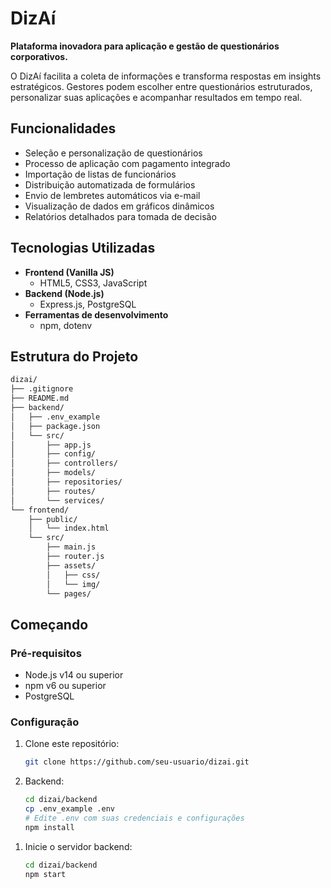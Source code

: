 # DizAí

**Plataforma inovadora para aplicação e gestão de questionários corporativos.**

O DizAí facilita a coleta de informações e transforma respostas em insights estratégicos. Gestores podem escolher entre questionários estruturados, personalizar suas aplicações e acompanhar resultados em tempo real.

## Funcionalidades

- Seleção e personalização de questionários
- Processo de aplicação com pagamento integrado
- Importação de listas de funcionários
- Distribuição automatizada de formulários
- Envio de lembretes automáticos via e-mail
- Visualização de dados em gráficos dinâmicos
- Relatórios detalhados para tomada de decisão

## Tecnologias Utilizadas

- **Frontend (Vanilla JS)**
  - HTML5, CSS3, JavaScript
- **Backend (Node.js)**
  - Express.js, PostgreSQL
- **Ferramentas de desenvolvimento**
  - npm, dotenv

## Estrutura do Projeto

```bash
dizai/
├── .gitignore
├── README.md
├── backend/
│   ├── .env_example
│   ├── package.json
│   └── src/
│       ├── app.js
│       ├── config/
│       ├── controllers/
│       ├── models/
│       ├── repositories/
│       ├── routes/
│       └── services/
└── frontend/
    ├── public/
    │   └── index.html
    └── src/
        ├── main.js
        ├── router.js
        ├── assets/
        │   ├── css/
        │   └── img/
        └── pages/
```

## Começando

### Pré-requisitos

- Node.js v14 ou superior
- npm v6 ou superior
- PostgreSQL

### Configuração

1. Clone este repositório:
   ```bash
   git clone https://github.com/seu-usuario/dizai.git
   ```
2. Backend:
   ```bash
   cd dizai/backend
   cp .env_example .env
   # Edite .env com suas credenciais e configurações
   npm install
   ```

1) Inicie o servidor backend:
   ```bash
   cd dizai/backend
   npm start
   ```

